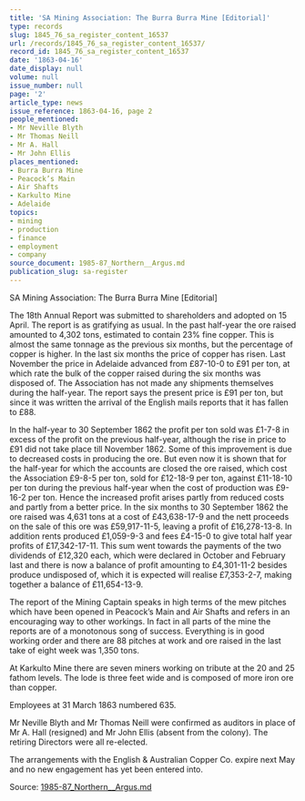 ```yaml
---
title: 'SA Mining Association: The Burra Burra Mine [Editorial]'
type: records
slug: 1845_76_sa_register_content_16537
url: /records/1845_76_sa_register_content_16537/
record_id: 1845_76_sa_register_content_16537
date: '1863-04-16'
date_display: null
volume: null
issue_number: null
page: '2'
article_type: news
issue_reference: 1863-04-16, page 2
people_mentioned:
- Mr Neville Blyth
- Mr Thomas Neill
- Mr A. Hall
- Mr John Ellis
places_mentioned:
- Burra Burra Mine
- Peacock’s Main
- Air Shafts
- Karkulto Mine
- Adelaide
topics:
- mining
- production
- finance
- employment
- company
source_document: 1985-87_Northern__Argus.md
publication_slug: sa-register
---
```


SA Mining Association: The Burra Burra Mine [Editorial]

The 18th Annual Report was submitted to shareholders and adopted on 15 April.  The report is as gratifying as usual.  In the past half-year the ore raised amounted to 4,302 tons, estimated to contain 23% fine copper.  This is almost the same tonnage as the previous six months, but the percentage of copper is higher.  In the last six months the price of copper has risen.  Last November the price in Adelaide advanced from £87-10-0 to £91 per ton, at which rate the bulk of the copper raised during the six months was disposed of.  The Association has not made any shipments themselves during the half-year.  The report says the present price is £91 per ton, but since it was written the arrival of the English mails reports that it has fallen to £88.

In the half-year to 30 September 1862 the profit per ton sold was £1-7-8 in excess of the profit on the previous half-year, although the rise in price to £91 did not take place till November 1862.  Some of this improvement is due to decreased costs in producing the ore.  But even now it is shown that for the half-year for which the accounts are closed the ore raised, which cost the Association £9-8-5 per ton, sold for £12-18-9 per ton, against £11-18-10 per ton during the previous half-year when the cost of production was £9-16-2 per ton.  Hence the increased profit arises partly from reduced costs and partly from a better price.  In the six months to 30 September 1862 the ore raised was 4,631 tons at a cost of £43,638-17-9 and the nett proceeds on the sale of this ore was £59,917-11-5, leaving a profit of £16,278-13-8.  In addition rents produced £1,059-9-3 and fees £4-15-0 to give total half year profits of £17,342-17-11.  This sum went towards the payments of the two dividends of £12,320 each, which were declared in October and February last and there is now a balance of profit amounting to £4,301-11-2 besides produce undisposed of, which it is expected will realise £7,353-2-7, making together a balance of £11,654-13-9.

The report of the Mining Captain speaks in high terms of the mew pitches which have been opened in Peacock’s Main and Air Shafts and refers in an encouraging way to other workings.  In fact in all parts of the mine the reports are of a monotonous song of success.  Everything is in good working order and there are 88 pitches at work and ore raised in the last take of eight week was 1,350 tons.

At Karkulto Mine there are seven miners working on tribute at the 20 and 25 fathom levels.  The lode is three feet wide and is composed of more iron ore than copper.

Employees at 31 March 1863 numbered 635.

Mr Neville Blyth and Mr Thomas Neill were confirmed as auditors in place of Mr A. Hall (resigned) and Mr John Ellis (absent from the colony).  The retiring Directors were all re-elected.

The arrangements with the English & Australian Copper Co. expire next May and no new engagement has yet been entered into.

Source: [1985-87_Northern__Argus.md](/downloads/markdown/1985-87_Northern__Argus.md)

